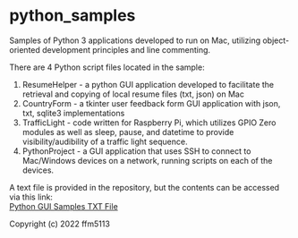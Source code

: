 # python_samples
Samples of Python 3 applications developed to run on Mac, utilizing object-oriented development principles and line commenting. 

There are 4 Python script files located in the sample:
1. ResumeHelper - a python GUI application developed to facilitate the retrieval and copying of local resume files (txt, json) on Mac
2. CountryForm - a tkinter user feedback form GUI application with json, txt, sqlite3 implementations
3. TrafficLight - code written for Raspberry Pi, which utilizes GPIO Zero modules as well as sleep, pause, and datetime to provide visibility/audibility of a traffic light sequence.
4. PythonProject - a GUI application that uses SSH to connect to Mac/Windows devices on a network, running scripts on each of the devices. 

A text file is provided in the repository, but the contents can be accessed via this link:<br>
<a href="https://github.com/ffm5113/python_samples/blob/main/Forrest_Moulin_Python_GUI_Samples.txt">Python GUI Samples TXT File</a>

Copyright (c) 2022 ffm5113
